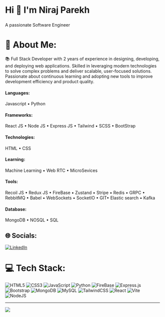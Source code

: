 <h1 align="left">Hi 👋 I'm Niraj Parekh</h1>

###

<p align="left">A passionate Software Engineer</p>

###

# 💫 About Me:
📚 Full Stack Developer with 2 years of experience in designing, developing, and deploying web applications. Skilled in
leveraging modern technologies to solve complex problems and deliver scalable, user-focused solutions. Passionate
about continuous learning and adopting new tools to improve development efficiency and product quality.
<br/>
<h4>Languages:</h4>
Javascript • Python
<h4>Frameworks:</h4>
React JS • Node JS • Express JS • Tailwind
• SCSS • BootStrap
<h4>
Technologies:
</h4>
HTML • CSS
<h4>
Learning:
</h4>
Machine Learning • Web RTC • MicroSevices 
<h4>
Tools:
</h4>

Recoil JS • Redux JS • FireBase • Zustand •
Stripe • Redis • GRPC • RebbitMQ • Babel •
WebSockets • SocketIO • GIT• Elastic
search • Kafka
<h4>
Database:
</h4>
MongoDB • NOSQL • SQL

## 🌐 Socials:
[![LinkedIn](https://img.shields.io/badge/LinkedIn-%230077B5.svg?logo=linkedin&logoColor=white)](https://www.linkedin.com/in/niraj-parekh-51b588312//) 

# 💻 Tech Stack:
![HTML5](https://img.shields.io/badge/html5-%23E34F26.svg?style=flat&logo=html5&logoColor=white) 
![CSS3](https://img.shields.io/badge/css3-%231572B6.svg?style=flat&logo=css3&logoColor=white)
![JavaScript](https://img.shields.io/badge/javascript-%23323330.svg?style=flat&logo=javascript&logoColor=%23F7DF1E)
![Python](https://img.shields.io/badge/python-3670A0?style=flat&logo=python&logoColor=ffdd54) 
![FireBase](https://img.shields.io/badge/FireBase-%23FF9900.svg?style=flat&logo=FireBase&logoColor=white) 
![Express.js](https://img.shields.io/badge/express.js-%23404d59.svg?style=flat&logo=express&logoColor=%2361DAFB)
![Bootstrap](https://img.shields.io/badge/bootstrap-%238511FA.svg?style=flat&logo=bootstrap&logoColor=white)
![MongoDB](https://img.shields.io/badge/MongoDB-%234ea94b.svg?style=flat&logo=mongodb&logoColor=white) 
![MySQL](https://img.shields.io/badge/mysql-4479A1.svg?style=flat&logo=mysql&logoColor=white) 
![TailwindCSS](https://img.shields.io/badge/tailwindcss-%2338B2AC.svg?style=flat&logo=tailwind-css&logoColor=white) 
![React](https://img.shields.io/badge/react-%2320232a.svg?style=flat&logo=react&logoColor=%2361DAFB) 
![Vite](https://img.shields.io/badge/vite-%23646CFF.svg?style=flat&logo=vite&logoColor=white)
![NodeJS](https://img.shields.io/badge/node.js-6DA55F?style=flat&logo=node.js&logoColor=white)


---
[![](https://visitcount.itsvg.in/api?id=coder-niraj&icon=8&color=0)](https://visitcount.itsvg.in)


<!--
**coder-niraj/coder-niraj** is a ✨ _special_ ✨ repository because its `README.md` (this file) appears on your GitHub profile.

Here are some ideas to get you started:

- 🔭 I’m currently working on ...
- 🌱 I’m currently learning ...
- 👯 I’m looking to collaborate on ...
- 🤔 I’m looking for help with ...
- 💬 Ask me about ...
- 📫 How to reach me: ...
- 😄 Pronouns: ...
- ⚡ Fun fact: ...
-->
